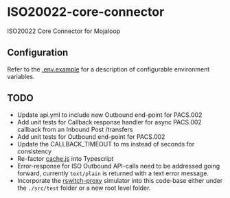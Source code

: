 # ISO20022-core-connector

ISO20022 Core Connector for Mojaloop

## Configuration

Refer to the [.env.example](./.env.example) for a description of configurable environment variables.

## TODO

- Update api.yml to include new Outbound end-point for PACS.002
- Add unit tests for Callback response handler for async PACS.002 callback from an Inbound Post /transfers
- Add unit tests for Outbound end-point for PACS.002
- Update the CALLBACK_TIMEOUT to ms instead of seconds for consistency
- Re-factor [cache.js](./src/lib/cache.js) into Typescript
- Error-response for ISO Outbound API-calls need to be addressed going forward, currently `text/plain` is returned with a text error message.
- Incorporate the [rswitch-proxy](https://github.com/mdebarros/rswitch-proxy) simulator into this code-base either under the `./src/test` folder or a new root level folder.
